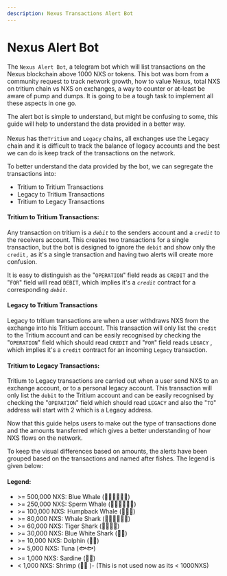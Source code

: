 ```yaml
---
description: Nexus Transactions Alert Bot
---
```


# Nexus Alert Bot

The `Nexus Alert Bot`,  a telegram bot which will list transactions on the Nexus blockchain above 1000 NXS or tokens. This bot was born from a community request to track network growth, how to value Nexus, total NXS on tritium chain vs NXS on exchanges, a way to counter or at-least be aware of pump and dumps. It is going to be a tough task to implement all these aspects in one go.

The alert bot is simple to understand, but might be confusing to some, this guide will help to understand the data provided in a better way.\
\
Nexus has the`Tritium` and `Legacy` chains, all exchanges use the Legacy chain and it is difficult to track the balance of legacy accounts and the best we can do is keep track of the transactions on the network.&#x20;

To better understand the data provided by the bot, we can segregate the transactions into:

* Tritium to Tritium Transactions
* Legacy to Tritium Transactions
* Tritium to Legacy Transactions

#### Tritium to Tritium Transactions:&#x20;

Any transaction on tritium is a _`debit`_ to the senders account and a _`credit`_ to the receivers account. This creates two transactions for a single transaction, but the bot  is designed to ignore the `debit` and show only the `credit,` as it's a single transaction and having two alerts will create more confusion.&#x20;

It is easy to distinguish as  the "`OPERATION`" field reads as `CREDIT` and the "`FOR`" field will read `DEBIT`, which implies it's a _`credit`_ contract for a corresponding _`debit`_. &#x20;

#### Legacy to Tritium Transactions

Legacy to tritium transactions are when a user withdraws NXS from the exchange into his Tritium account. This transaction will only list the `credit` to the Tritium account and can be easily recognised by checking the "`OPERATION`" field which should read `CREDIT` and "`FOR`" field reads  `LEGACY` , which implies it's a `credit` contract for an incoming `Legacy` transaction.

#### Tritium to Legacy Transactions:



Tritium to Legacy  transactions are carried out when a user send NXS to an exchange account, or  to a personal legacy account. This transaction will only list the `debit` to the Tritium account and can be easily recognised by checking the "`OPERATION`" field which should read `LEGACY` and also the "`TO`" address will start with 2 which is a Legacy address.

Now that this guide helps users to make out the type of transactions done and the amounts transferred which gives a better understanding of how NXS flows on the network.

To keep the visual differences based on amounts, the alerts have been grouped based on the transactions and named after fishes. The legend is given below:

#### Legend:

* \>= 500,000 NXS:    Blue Whale (🐳🐳🐳🐳🐳🐳)
* \>= 250,000 NXS:    Sperm Whale (🐋🐋🐋🐋🐋🐋)
* \>= 100,000 NXS:    Humpback Whale (🐋🐋🐋)
* \>= 80,000 NXS:      Whale Shark (🦈🦈🦈🦈🦈🦈)
* \>= 60,000 NXS:      Tiger Shark  (🦈🦈🦈🦈)
* \>= 30,000 NXS:      Blue White Shark (🦈🦈)
* \>= 10,000 NXS:       Dolphin (🐬🐬)
* \>= 5,000 NXS:         Tuna (🐟🐟)
* \>= 1,000 NXS:         Sardine (🐠🐠)
* < 1,000 NXS:           Shrimp  (🦐🦐 )- (This is not used now as its < 1000NXS)

